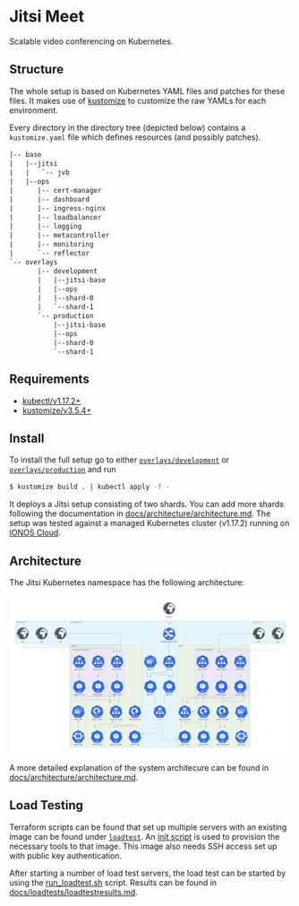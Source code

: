 # Jitsi Meet

Scalable video conferencing on Kubernetes.

## Structure

The whole setup is based on Kubernetes YAML files and patches for these files.
It makes use of [kustomize](https://github.com/kubernetes-sigs/kustomize) to customize the raw YAMLs for each environment.

Every directory in the directory tree (depicted below) contains a `kustomize.yaml` file which defines resources (and possibly patches).

```
|-- base
|   |--jitsi
|   |   `-- jvb
|   |--ops
|      |-- cert-manager
|      |-- dashboard
|      |-- ingress-nginx
|      |-- loadbalancer
|      |-- logging
|      |-- metacontroller
|      |-- monitoring
|      `-- reflector
`-- overlays
       |-- development
       |   |--jitsi-base
       |   |--ops
       |   |--shard-0
       |   `--shard-1  
       `-- production
           |--jitsi-base
           |--ops
           |--shard-0
           `--shard-1
```

## Requirements

- [kubectl/v1.17.2+](https://kubernetes.io/docs/tasks/tools/install-kubectl/)
- [kustomize/v3.5.4+](https://github.com/kubernetes-sigs/kustomize/releases/tag/kustomize%2Fv3.5.4)

## Install

To install the full setup go to either [`overlays/development`](overlays/development) or
[`overlays/production`](overlays/production) and run

```bash
$ kustomize build . | kubectl apply -f -
```
It deploys a Jitsi setup consisting of two shards. You can add more shards following the documentation in [docs/architecture/architecture.md](docs/architecture/architecture.md). The setup was tested against a managed Kubernetes cluster (v1.17.2) running on [IONOS Cloud](https://dcd.ionos.com/).

## Architecture

The Jitsi Kubernetes namespace has the following architecture:

![Architecture Jitsi Meet](docs/architecture/build/jitsi_meet.png)

A more detailed explanation of the system architecure can be found in [docs/architecture/architecture.md](docs/architecture/architecture.md).

## Load Testing

Terraform scripts can be found that set up multiple servers with an existing image can be found under [`loadtest`](loadtest).
An [init script](loadtest/init.sh) is used to provision the necessary tools to that image. This image also needs SSH
access set up with public key authentication.

After starting a number of load test servers, the load test can be started by using the [run_loadtest.sh](loadtest/run_loadtest.sh) script.
Results can be found in [docs/loadtests/loadtestresults.md](docs/loadtests/loadtestresults.md).